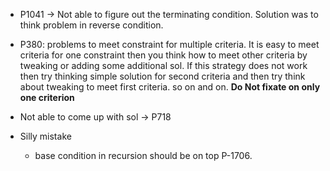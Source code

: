 - P1041 -> Not able to figure out the terminating condition. Solution was to think problem in reverse condition.

- P380: problems to meet constraint for multiple criteria. It is easy to meet criteria for one constraint then you think how to meet other criteria by tweaking or adding some additional sol. If this strategy does not work then try thinking simple solution for second criteria and then try think about tweaking to meet first criteria. so on and on. **Do Not fixate on only one criterion** 

- Not able to come up with sol -> P718
- Silly mistake
  - base condition in recursion should be on top P-1706.